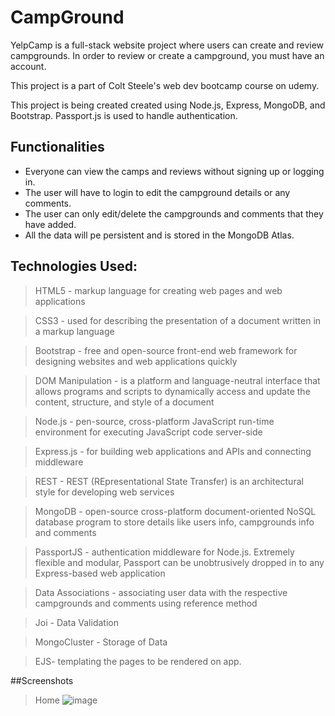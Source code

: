 # CampGround

<p>YelpCamp is a full-stack website project where users can create and review campgrounds. In order to review or create a campground, you must have an account. </p>
<p>This project is a part of Colt Steele's web dev bootcamp course on udemy.</p>
<p>This project is being created created using Node.js, Express, MongoDB, and Bootstrap. Passport.js is used to handle authentication.</p>

<h2>Functionalities</h2>
<ul>
  <li>Everyone can view the camps and reviews without signing up or logging in.</li>
  <li>The user will have to login to edit the campground details or any comments.</li>
  <li>The user can only edit/delete the campgrounds and comments that they have added.</li>
  <li>All the data will pe persistent and is stored in the MongoDB Atlas.</li>
</ul>

## Technologies Used:

>HTML5 - markup language for creating web pages and web applications

>CSS3 - used for describing the presentation of a document written in a markup language

>Bootstrap - free and open-source front-end web framework for designing websites and web applications quickly

>DOM Manipulation - is a platform and language-neutral interface that allows programs and scripts to dynamically access and update the content, structure, and style of a document

>Node.js - pen-source, cross-platform JavaScript run-time environment for executing JavaScript code server-side

>Express.js - for building web applications and APIs and connecting middleware

>REST - REST (REpresentational State Transfer) is an architectural style for developing web services

>MongoDB - open-source cross-platform document-oriented NoSQL database program to store details like users info, campgrounds info and comments

>PassportJS - authentication middleware for Node.js. Extremely flexible and modular, Passport can be unobtrusively dropped in to any Express-based web application

>Data Associations - associating user data with the respective campgrounds and comments using reference method

>Joi - Data Validation

>MongoCluster - Storage of Data

>EJS- templating the pages to be rendered on app.

##Screenshots
>Home
>![image](https://github.com/Ankit77760/CampGround/assets/115404574/c4415365-cae2-4e34-b135-48e6417c0b74)

